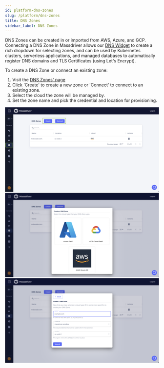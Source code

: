 ```yaml
---
id: platform-dns-zones
slug: /platform/dns-zones
title: DNS Zones
sidebar_label: DNS Zones
---
```


DNS Zones can be created in or imported from AWS, Azure, and GCP. Connecting a DNS Zone in Massdriver allows our [DNS Widget](/bundles/custom-widgets-and-fields#dns-zones) to create a rich dropdown for selecting zones, and can be used by Kubernetes clusters, serverless applications, and managed databases to automatically register DNS domains and TLS Certificates (using Let's Encrypt).

To create a DNS Zone or connect an existing zone:

1. Visit the [DNS Zones' page](https://app.massdriver.cloud/dns-zones)
2. Click 'Create' to create a new zone or 'Connect' to connect to an existing zone.
3. Select the cloud the zone will be managed by.
4. Set the zone name and pick the credential and location for provisioning.

![](./dns-create-connect.png)
![](./dns-pick-cloud.png)
![](./dns-form.png)
